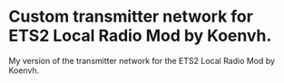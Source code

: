 # Custom transmitter network for ETS2 Local Radio Mod by Koenvh.

My version of the transmitter network for the ETS2 Local Radio Mod by Koenvh.
